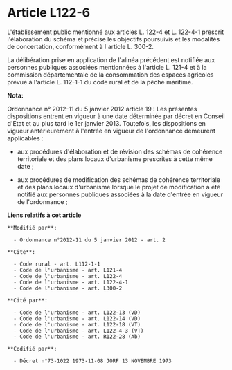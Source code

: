 # Article L122-6

L'établissement public mentionné aux articles L. 122-4 et L. 122-4-1 prescrit l'élaboration du schéma et précise les
objectifs poursuivis et les modalités de concertation, conformément à l'article L. 300-2. 

La délibération prise en application de l'alinéa précédent est notifiée aux personnes publiques associées mentionnées à
l'article L. 121-4 et à la commission départementale de la consommation des espaces agricoles prévue à l'article L. 112-1-1
du code rural et de la pêche maritime.

**Nota:**

Ordonnance n° 2012-11 du 5 janvier 2012 article 19 : Les présentes dispositions entrent en vigueur à une date déterminée par
décret en Conseil d'Etat et au plus tard le 1er janvier 2013. Toutefois, les dispositions en vigueur antérieurement à
l'entrée en vigueur de l'ordonnance demeurent applicables :

- aux procédures d'élaboration et de révision des schémas de cohérence territoriale et des plans locaux d'urbanisme
prescrites à cette même date ;

- aux procédures de modification des schémas de cohérence territoriale et des plans locaux d'urbanisme lorsque le projet de
modification a été notifié aux personnes publiques associées à la date d'entrée en vigueur de l'ordonnance ;

**Liens relatifs à cet article**

	**Modifié par**:

	  - Ordonnance n°2012-11 du 5 janvier 2012 - art. 2

	**Cite**:

	  - Code rural - art. L112-1-1
	  - Code de l'urbanisme - art. L121-4
	  - Code de l'urbanisme - art. L122-4
	  - Code de l'urbanisme - art. L122-4-1
	  - Code de l'urbanisme - art. L300-2

	**Cité par**:

	  - Code de l'urbanisme - art. L122-13 (VD)
	  - Code de l'urbanisme - art. L122-14 (VD)
	  - Code de l'urbanisme - art. L122-18 (VT)
	  - Code de l'urbanisme - art. L122-4-3 (VT)
	  - Code de l'urbanisme - art. R122-28 (Ab)

	**Codifié par**:

	  - Décret n°73-1022 1973-11-08 JORF 13 NOVEMBRE 1973
